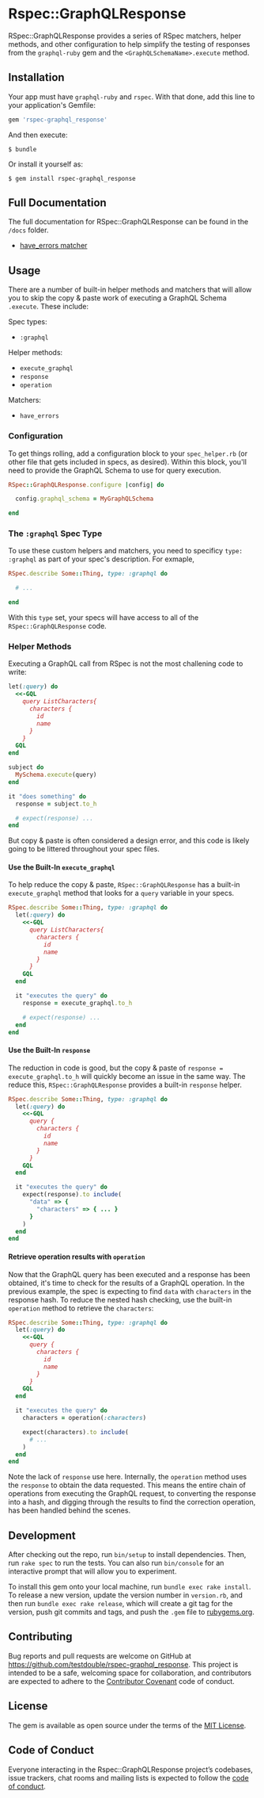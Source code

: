 # Rspec::GraphQLResponse

RSpec::GraphQLResponse provides a series of RSpec matchers, helper methods, and other configuration to help simplify
the testing of responses from the `graphql-ruby` gem and the `<GraphQLSchemaName>.execute` method.

## Installation

Your app must have `graphql-ruby` and `rspec`. With that done, add this line to your application's Gemfile:

```ruby
gem 'rspec-graphql_response'
```

And then execute:

    $ bundle

Or install it yourself as:

    $ gem install rspec-graphql_response

## Full Documentation

The full documentation for RSpec::GraphQLResponse can be found in the `/docs`
folder.

* [have_errors matcher](/docs/have_errors.md)

## Usage

There are a number of built-in helper methods and matchers that will allow you to skip the copy & paste work of executing
a GraphQL Schema `.execute`. These include:

Spec types:

* `:graphql`

Helper methods:

* `execute_graphql`
* `response`
* `operation`

Matchers:

* `have_errors`

### Configuration

To get things rolling, add a configuration block to your `spec_helper.rb` (or other file that gets included in specs, as
desired). Within this block, you'll need to provide the GraphQL Schema to use for query execution.


```ruby
RSpec::GraphQLResponse.configure |config| do

  config.graphql_schema = MyGraphQLSchema

end
```

### The `:graphql` Spec Type

To use these custom helpers and matchers, you need to specificy `type: :graphql` as part of your spec's description. For exmaple,

```ruby
RSpec.describe Some::Thing, type: :graphql do

  # ... 

end
```

With this `type` set, your specs will have access to all of the `RSpec::GraphQLResponse` code.

### Helper Methods

Executing a GraphQL call from RSpec is not the most challening code to write:

```ruby
let(:query) do
  <<-GQL
    query ListCharacters{
      characters {
        id
        name
      }
    }
  GQL
end

subject do
  MySchema.execute(query)
end

it "does something" do
  response = subject.to_h

  # expect(response) ...
end
```

But copy & paste is often considered a design error, and this code is likely going to be littered throughout your spec files.

#### Use the Built-In `execute_graphql`

To help reduce the copy & paste, `RSpec::GraphQLResponse` has a built-in `execute_graphql` method that looks for a `query` variable
in your specs.

```ruby
RSpec.describe Some::Thing, type: :graphql do
  let(:query) do
    <<-GQL
      query ListCharacters{
        characters {
          id
          name
        }
      }
    GQL
  end

  it "executes the query" do
    response = execute_graphql.to_h

    # expect(response) ...
  end
end
```

#### Use the Built-In `response`

The reduction in code is good, but the copy & paste of `response = execute_graphql.to_h` will quickly become an issue in the same
way. The reduce this, `RSpec::GraphQLResponse` provides a built-in `response` helper.

```ruby
RSpec.describe Some::Thing, type: :graphql do
  let(:query) do
    <<-GQL
      query {
        characters {
          id
          name
        }
      }
    GQL
  end

  it "executes the query" do
    expect(response).to include(
      "data" => {
        "characters" => { ... }
      }
    )
  end
end
```

#### Retrieve operation results with `operation`

Now that the GraphQL query has been executed and a response has been obtained, it's time to check for the results of a GraphQL
operation. In the previous example, the spec is expecting to find `data` with `characters` in the response hash. To reduce the
nested hash checking, use the built-in `operation` method to retrieve the `characters`:

```ruby
RSpec.describe Some::Thing, type: :graphql do
  let(:query) do
    <<-GQL
      query {
        characters {
          id
          name
        }
      }
    GQL
  end

  it "executes the query" do
    characters = operation(:characters)

    expect(characters).to include(
      # ... 
    )
  end
end
```

Note the lack of `response` use here. Internally, the `operation` method uses the `response` to obtain the data requested. This
means the entire chain of operations from executing the GraphQL request, to converting the response into a hash, and digging
through the results to find the correction operation, has been handled behind the scenes.

## Development

After checking out the repo, run `bin/setup` to install dependencies. Then, run `rake spec` to run the tests. You can also run `bin/console` for an interactive prompt that will allow you to experiment.

To install this gem onto your local machine, run `bundle exec rake install`. To release a new version, update the version number in `version.rb`, and then run `bundle exec rake release`, which will create a git tag for the version, push git commits and tags, and push the `.gem` file to [rubygems.org](https://rubygems.org).

## Contributing

Bug reports and pull requests are welcome on GitHub at https://github.com/testdouble/rspec-graphql_response. This project is intended to be a safe, welcoming space for collaboration, and contributors are expected to adhere to the [Contributor Covenant](http://contributor-covenant.org) code of conduct.

## License

The gem is available as open source under the terms of the [MIT License](https://opensource.org/licenses/MIT).

## Code of Conduct

Everyone interacting in the Rspec::GraphQLResponse project’s codebases, issue trackers, chat rooms and mailing lists is expected to follow the [code of conduct](https://github.com/testdouble/rspec-graphql_response/blob/master/CODE_OF_CONDUCT.md).
